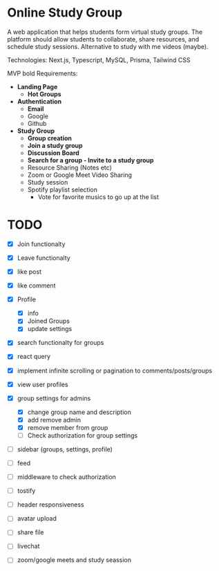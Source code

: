 # Online Study Group

A web application that helps students form virtual study groups. The platform should allow students to collaborate, share resources, and schedule study sessions. Alternative to study with me videos (maybe).

Technologies: Next.js, Typescript, MySQL, Prisma, Tailwind CSS

MVP bold
Requirements:

- **Landing Page**
  - **Hot Groups**
- **Authentication**
  - **Email**
  - Google
  - Github
- **Study Group**
  - **Group creation**
  - **Join a study group**
  - **Discussion Board**
  - **Search for a group - Invite to a study group**
  - Resource Sharing (Notes etc)
  - Zoom or Google Meet Video Sharing
  - Study session
  - Spotify playlist selection
    - Vote for favorite musics to go up at the list

# TODO

- [x] Join functionalty
- [x] Leave functionalty

- [x] like post
- [x] like comment

- [x] Profile

  - [x] info
  - [x] Joined Groups
  - [x] update settings

- [x] search functionalty for groups

- [x] react query

- [x] implement infinite scrolling or pagination to comments/posts/groups

- [x] view user profiles

- [x] group settings for admins

  - [x] change group name and description
  - [x] add remove admin
  - [x] remove member from group
  - [ ] Check authorization for group settings

- [ ] sidebar (groups, settings, profile)
- [ ] feed
- [ ] middleware to check authorization
- [ ] tostify 
- [ ] header responsiveness

- [ ] avatar upload
- [ ] share file

- [ ] livechat

- [ ] zoom/google meets and study seassion
